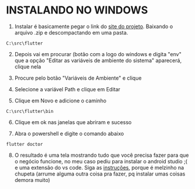 # INSTALANDO NO WINDOWS

1. Instalar é basicamente pegar o link do [site do projeto](https://flutter.dev/docs/get-started/install/windows). Baixando o arquivo .zip e descompactando em uma pasta. 

``` C:\src\flutter ```
   

2. Depois vai em procurar (botão com a logo do windows e digita "env" que a opção "Editar as variáveis de ambiente do sistema" aparecerá, clique nela

3. Procure pelo botão "Variáveis de Ambiente" e clique

4. Selecione a variável Path e clique em Editar

5. Clique em Novo  e adicione o caminho

``` C:\src\flutter\bin ``` 

6. Clique em ok nas janelas que abriram e sucesso

7. Abra o powershell e digite o comando abaixo

``` flutter doctor ```

8. O resultado é uma tela mostrando tudo que você precisa fazer para que o negócio funcione, no meu caso pediu para instalar o android studio ;( e uma extensão do vs code. Siga as [instruções](https://flutter.dev/docs/get-started/install/windows#install-android-studio), porque é melzinho na chupeta (arrume alguma outra coisa pra fazer, pq instalar umas coisas demora muito)

